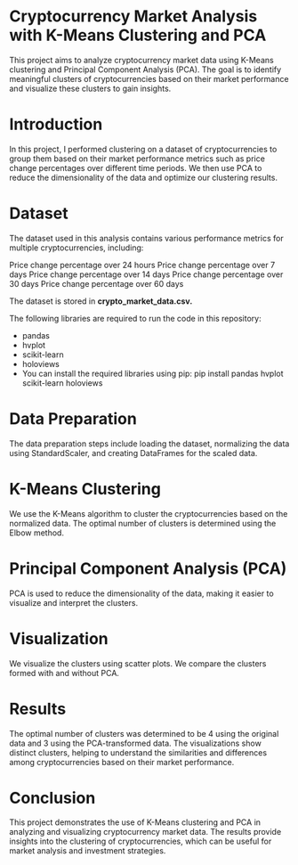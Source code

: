 # Cryptocurrency Market Analysis with K-Means Clustering and PCA

This project aims to analyze cryptocurrency market data using K-Means clustering 
and Principal Component Analysis (PCA). The goal is to identify meaningful 
clusters of cryptocurrencies based on their market performance and visualize 
these clusters to gain insights.

# Introduction

In this project, I performed clustering on a dataset of cryptocurrencies to 
group them based on their market performance metrics such as price change percentages 
over different time periods. We then use PCA to reduce the dimensionality of the data 
and optimize our clustering results.

# Dataset

The dataset used in this analysis contains various performance metrics for multiple cryptocurrencies, including:

Price change percentage over 24 hours
Price change percentage over 7 days
Price change percentage over 14 days
Price change percentage over 30 days
Price change percentage over 60 days

The dataset is stored in **crypto_market_data.csv.**

The following libraries are required to run the code in this repository:

- pandas
- hvplot
- scikit-learn
- holoviews
- You can install the required libraries using pip:
pip install pandas hvplot scikit-learn holoviews

# Data Preparation

The data preparation steps include loading the dataset, normalizing the data using StandardScaler, 
and creating DataFrames for the scaled data.

# K-Means Clustering

We use the K-Means algorithm to cluster the cryptocurrencies based on the normalized data. 
The optimal number of clusters is determined using the Elbow method.

# Principal Component Analysis (PCA)

PCA is used to reduce the dimensionality of the data, making it easier to visualize and interpret the clusters.

# Visualization

We visualize the clusters using scatter plots. We compare the clusters formed with and without PCA.

# Results

The optimal number of clusters was determined to be 4 using the original data and 3 using the PCA-transformed data. 
The visualizations show distinct clusters, helping to understand the similarities and differences among cryptocurrencies 
based on their market performance.

# Conclusion

This project demonstrates the use of K-Means clustering and PCA in analyzing and visualizing cryptocurrency market data.
The results provide insights into the clustering of cryptocurrencies, which can be useful for market analysis and investment strategies.
